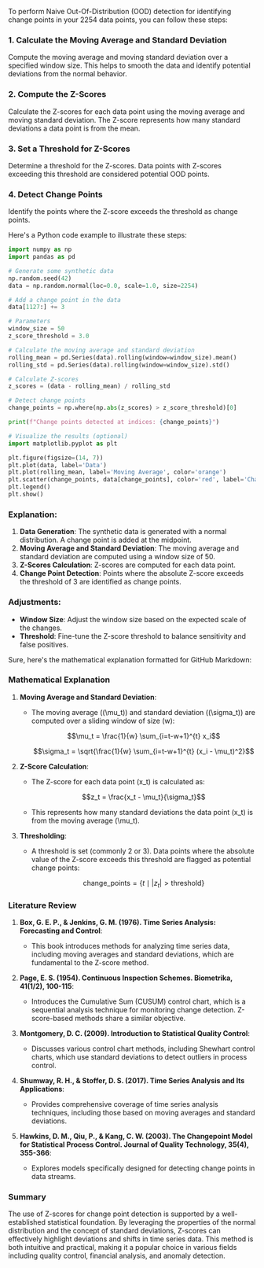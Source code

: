 To perform Naive Out-Of-Distribution (OOD) detection for identifying change points in your 2254 data points, you can follow these steps:

### 1. Calculate the Moving Average and Standard Deviation
Compute the moving average and moving standard deviation over a specified window size. This helps to smooth the data and identify potential deviations from the normal behavior.

### 2. Compute the Z-Scores
Calculate the Z-scores for each data point using the moving average and moving standard deviation. The Z-score represents how many standard deviations a data point is from the mean.

### 3. Set a Threshold for Z-Scores
Determine a threshold for the Z-scores. Data points with Z-scores exceeding this threshold are considered potential OOD points.

### 4. Detect Change Points
Identify the points where the Z-score exceeds the threshold as change points.

Here's a Python code example to illustrate these steps:

```python
import numpy as np
import pandas as pd

# Generate some synthetic data
np.random.seed(42)
data = np.random.normal(loc=0.0, scale=1.0, size=2254)

# Add a change point in the data
data[1127:] += 3

# Parameters
window_size = 50
z_score_threshold = 3.0

# Calculate the moving average and standard deviation
rolling_mean = pd.Series(data).rolling(window=window_size).mean()
rolling_std = pd.Series(data).rolling(window=window_size).std()

# Calculate Z-scores
z_scores = (data - rolling_mean) / rolling_std

# Detect change points
change_points = np.where(np.abs(z_scores) > z_score_threshold)[0]

print(f"Change points detected at indices: {change_points}")

# Visualize the results (optional)
import matplotlib.pyplot as plt

plt.figure(figsize=(14, 7))
plt.plot(data, label='Data')
plt.plot(rolling_mean, label='Moving Average', color='orange')
plt.scatter(change_points, data[change_points], color='red', label='Change Points')
plt.legend()
plt.show()
```

### Explanation:
1. **Data Generation**: The synthetic data is generated with a normal distribution. A change point is added at the midpoint.
2. **Moving Average and Standard Deviation**: The moving average and standard deviation are computed using a window size of 50.
3. **Z-Scores Calculation**: Z-scores are computed for each data point.
4. **Change Point Detection**: Points where the absolute Z-score exceeds the threshold of 3 are identified as change points.

### Adjustments:
- **Window Size**: Adjust the window size based on the expected scale of the changes.
- **Threshold**: Fine-tune the Z-score threshold to balance sensitivity and false positives.



Sure, here's the mathematical explanation formatted for GitHub Markdown:

### Mathematical Explanation

1. **Moving Average and Standard Deviation**:
   - The moving average (\(\mu_t\)) and standard deviation (\(\sigma_t\)) are computed over a sliding window of size \(w\):
     ```math
     \mu_t = \frac{1}{w} \sum_{i=t-w+1}^{t} x_i
     ```
     ```math
     \sigma_t = \sqrt{\frac{1}{w} \sum_{i=t-w+1}^{t} (x_i - \mu_t)^2}
     ```

2. **Z-Score Calculation**:
   - The Z-score for each data point \(x_t\) is calculated as:
     ```math
     z_t = \frac{x_t - \mu_t}{\sigma_t}
     ```
   - This represents how many standard deviations the data point \(x_t\) is from the moving average \(\mu_t\).

3. **Thresholding**:
   - A threshold is set (commonly 2 or 3). Data points where the absolute value of the Z-score exceeds this threshold are flagged as potential change points:
     ```math
     \text{change\_points} = \{ t \mid |z_t| > \text{threshold} \}
     ```

### Literature Review

1. **Box, G. E. P., & Jenkins, G. M. (1976). Time Series Analysis: Forecasting and Control**:
   - This book introduces methods for analyzing time series data, including moving averages and standard deviations, which are fundamental to the Z-score method.

2. **Page, E. S. (1954). Continuous Inspection Schemes. Biometrika, 41(1/2), 100-115**:
   - Introduces the Cumulative Sum (CUSUM) control chart, which is a sequential analysis technique for monitoring change detection. Z-score-based methods share a similar objective.

3. **Montgomery, D. C. (2009). Introduction to Statistical Quality Control**:
   - Discusses various control chart methods, including Shewhart control charts, which use standard deviations to detect outliers in process control.

4. **Shumway, R. H., & Stoffer, D. S. (2017). Time Series Analysis and Its Applications**:
   - Provides comprehensive coverage of time series analysis techniques, including those based on moving averages and standard deviations.

5. **Hawkins, D. M., Qiu, P., & Kang, C. W. (2003). The Changepoint Model for Statistical Process Control. Journal of Quality Technology, 35(4), 355-366**:
   - Explores models specifically designed for detecting change points in data streams.

### Summary
The use of Z-scores for change point detection is supported by a well-established statistical foundation. By leveraging the properties of the normal distribution and the concept of standard deviations, Z-scores can effectively highlight deviations and shifts in time series data. This method is both intuitive and practical, making it a popular choice in various fields including quality control, financial analysis, and anomaly detection.

